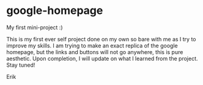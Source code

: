 # google-homepage
My first mini-project :)

This is my first ever self project done on my own so bare with me as I try to improve my skills.
I am trying to make an exact replica of the google homepage, but the links and buttons
will not go anywhere, this is pure aesthetic. Upon completion, I will update on what I 
learned from the project. Stay tuned!

Erik
